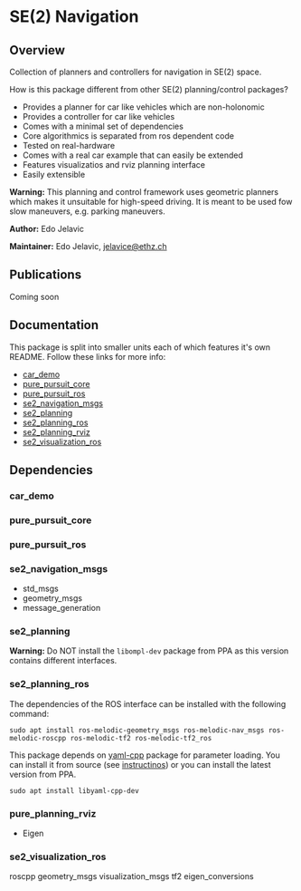 # SE(2) Navigation

## Overview

Collection of planners and controllers for navigation in SE(2) space.

How is this package different from other SE(2) planning/control packages? 

* Provides a planner for car like vehicles which are non-holonomic
* Provides a controller for car like vehicles
* Comes with a minimal set of dependencies
* Core algorithmics is separated from ros dependent code
* Tested on real-hardware
* Comes with a real car example that can easily be extended
* Features visualizatios and rviz planning interface
* Easily extensible

**Warning:** This planning and control framework uses geometric planners which makes it unsuitable for high-speed driving. It is meant to be used fow slow maneuvers, e.g. parking maneuvers. 

**Author:** Edo Jelavic

**Maintainer:** Edo Jelavic, [jelavice@ethz.ch](jelavice@ethz.ch)

## Publications
 Coming soon

## Documentation

This package is split into smaller units each of which features it's own README. Follow   these links for more info:

* [car_demo](car_demo/README.md)
* [pure_pursuit_core](pure_pursuit_core/README.md)
* [pure_pursuit_ros](pure_pursuit_ros/README.md)
* [se2_navigation_msgs](se2_navigation_msgs/README.md)
* [se2_planning](se2_planning/README.md)
* [se2_planning_ros](se2_planning_ros/README.md)
* [se2_planning_rviz](se2_planning_rviz/README.md)
* [se2_visualization_ros](se2_visualization_ros/README.md)

## Dependencies

### car_demo

### pure\_pursuit\_core

### pure\_pursuit\_ros

### se2\_navigation\_msgs

* std_msgs
* geometry_msgs
* message_generation


### se2_planning


**Warning:** Do NOT install the `libompl-dev` package from PPA as this version contains different interfaces.

### se2\_planning\_ros

The dependencies of the ROS interface can be installed with the following command:

`sudo apt install ros-melodic-geometry_msgs ros-melodic-nav_msgs ros-melodic-roscpp ros-melodic-tf2 ros-melodic-tf2_ros`

This package depends on [yaml-cpp](https://github.com/jbeder/yaml-cpp) package for parameter loading. You can install it from source (see [instructinos](https://github.com/jbeder/yaml-cpp/blob/master/install.txt)) or you can install the latest version from PPA.

`sudo apt install libyaml-cpp-dev`


### pure\_planning_rviz

* Eigen

### se2\_visualization_ros
  roscpp
  geometry_msgs
  visualization_msgs
  tf2
  eigen_conversions
